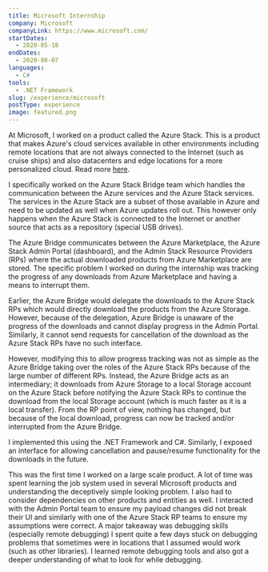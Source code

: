 ```yaml
---
title: Microsoft Internship
company: Microsoft
companyLink: https://www.microsoft.com/
startDates:
  - 2020-05-18
endDates:
  - 2020-08-07
languages:
  - C#
tools:
  - .NET Framework
slug: /experience/microsoft
postType: experience
image: featured.png
---
```


At Microsoft, I worked on a product called the Azure Stack. This is a product
that makes Azure's cloud services available in other environments including
remote locations that are not always connected to the Internet (such as cruise
ships) and also datacenters and edge locations for a more personalized cloud.
Read more [here](https://azure.microsoft.com/en-in/overview/azure-stack/).

I specifically worked on the Azure Stack Bridge team which handles the
communication between the Azure services and the Azure Stack services. The
services in the Azure Stack are a subset of those available in Azure and
need to be updated as well when Azure updates roll out. This however only
happens when the Azure Stack is connected to the Internet or another source
that acts as a repository (special USB drives).

The Azure Bridge communicates between the Azure Marketplace, the Azure Stack
Admin Portal (dashboard), and the Admin Stack Resource Providers (RPs) where
the actual downloaded products from Azure Marketplace are stored. The specific
problem I worked on during the internship was tracking the progress of any
downloads from Azure Marketplace and having a means to interrupt them.

Earlier, the Azure Bridge would delegate the downloads to
the Azure Stack RPs which would directly download the products from the
Azure Storage. However, because of the delegation, Azure Bridge is unaware
of the progress of the downloads and cannot display progress in the Admin
Portal. Similarly, it cannot send requests for cancellation of the download
as the Azure Stack RPs have no such interface.

However, modifying this to allow progress tracking was not as simple as the
Azure Bridge taking over the roles of the Azure Stack RPs because of the
large number of different RPs. Instead, the Azure Bridge acts as an
intermediary; it downloads from Azure Storage to a local Storage account on
the Azure Stack before notifying the Azure Stack RPs to continue the download
from the local Storage account (which is much faster as it is a local
transfer). From the RP point of view, nothing has changed, but because of the
local download, progress can now be tracked and/or interrupted from the Azure
Bridge.

I implemented this using the .NET Framework and C#. Similarly, I exposed an
interface for allowing cancellation and pause/resume functionality for the
downloads in the future.

This was the first time I worked on a large scale product. A lot of time was
spent learning the job system used in several Microsoft products and
understanding the deceptively simple looking problem. I also had to consider
dependencies on other products and entities as well. I interacted with the
Admin Portal team to ensure my payload changes did not break their UI and
similarly with one of the Azure Stack RP teams to ensure my assumptions were
correct. A major takeaway was debugging skills (especially remote debugging)
I spent quite a few days stuck on debugging problems that sometimes were in
locations that I assumed would work (such as other libraries). I learned
remote debugging tools and also got a deeper understanding of what to look
for while debugging.
